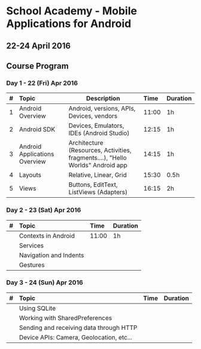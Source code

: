 # School Academy - Mobile Applications for Android
## 22-24 April 2016

## Course Program

### Day 1 - 22 (Fri) Apr 2016

| #    | Topic                         | Description                                                                     |Time   | Duration |
| ---- | :---------------------------- | ------------------------------------------------------------------------------- | :---- |:---------|
| 1     | Android Overview              | Android, versions, APIs, Devices, vendors                                       | 11:00 | 1h       |
| 2    | Android SDK                   | Devices, Emulators, IDEs (Android Studio)                                       | 12:15 | 1h       |
| 3    | Android Applications Overview | Architecture (Resources, Activities, fragments....), "Hello Worlds" Android app | 14:15 | 1h       |
| 4    | Layouts                         | Relative, Linear, Grid                                                        | 15:30 | 0.5h     |
| 5    | Views                         | Buttons, EditText, ListViews (Adapters)                                         | 16:15 | 2h       |

### Day 2 - 23 (Sat) Apr 2016

| #    | Topic                    | Time  | Duration |
| ---- | :------------------------|:------|:---------|
|      | Contexts in Android      | 11:00 | 1h       |
|      | Services                 |
|      | Navigation and Indents   |
|      | Gestures                 |

### Day 3 - 24 (Sun) Apr 2016

| #    | Topic                                               | Time  | Duration |
| :--- |:--------------------------------------------------- |:------|:---------|
|      | Using SQLite                                        |
|      | Working with SharedPreferences                      |
|      | Sending and receiving data through HTTP             |
|      | Device APIs: Camera, Geolocation, etc...            |
